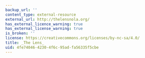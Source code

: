 ```yaml
---
backup_url: ''
content_type: external-resource
external_url: http://thelensnola.org/
has_external_licence_warning: true
has_external_license_warning: true
is_broken: ''
license: https://creativecommons.org/licenses/by-nc-sa/4.0/
title: _The Lens_
uid: 4fe74046-4230-4f6c-95ad-fa56335f5cbe
---
```

